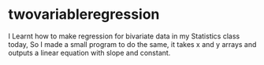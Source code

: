 # twovariableregression
I Learnt how to make regression for bivariate data in my Statistics class today, So I made a small program to do the same, it takes x and y arrays and outputs a linear equation with slope and constant.
